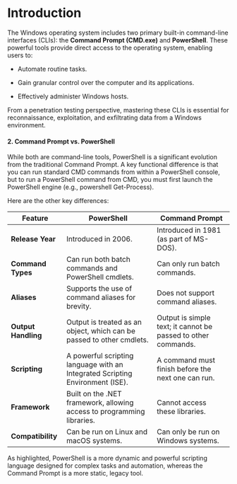 # Introduction 

The Windows operating system includes two primary built-in command-line interfaces (CLIs): the **Command Prompt (CMD.exe)** and **PowerShell**. These powerful tools provide direct access to the operating system, enabling users to:

- Automate routine tasks.
    
- Gain granular control over the computer and its applications.
    
- Effectively administer Windows hosts.
    

From a penetration testing perspective, mastering these CLIs is essential for reconnaissance, exploitation, and exfiltrating data from a Windows environment.

#### 2. Command Prompt vs. PowerShell

While both are command-line tools, PowerShell is a significant evolution from the traditional Command Prompt. A key functional difference is that you can run standard CMD commands from within a PowerShell console, but to run a PowerShell command from CMD, you must first launch the PowerShell engine (e.g., powershell Get-Process).

Here are the other key differences:

| Feature             | PowerShell                                                                    | Command Prompt                                                |
| ------------------- | ----------------------------------------------------------------------------- | ------------------------------------------------------------- |
| **Release Year**    | Introduced in 2006.                                                           | Introduced in 1981 (as part of MS-DOS).                       |
| **Command Types**   | Can run both batch commands and PowerShell cmdlets.                           | Can only run batch commands.                                  |
| **Aliases**         | Supports the use of command aliases for brevity.                              | Does not support command aliases.                             |
| **Output Handling** | Output is treated as an object, which can be passed to other cmdlets.         | Output is simple text; it cannot be passed to other commands. |
| **Scripting**       | A powerful scripting language with an Integrated Scripting Environment (ISE). | A command must finish before the next one can run.            |
| **Framework**       | Built on the .NET framework, allowing access to programming libraries.        | Cannot access these libraries.                                |
| **Compatibility**   | Can be run on Linux and macOS systems.                                        | Can only be run on Windows systems.                           |
As highlighted, PowerShell is a more dynamic and powerful scripting language designed for complex tasks and automation, whereas the Command Prompt is a more static, legacy tool.
